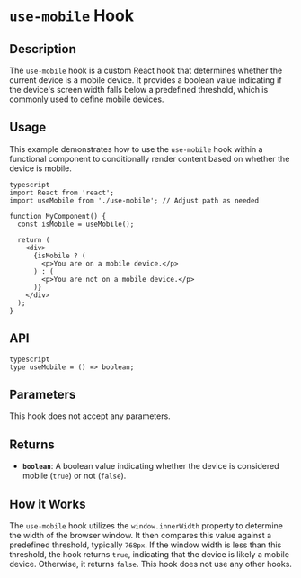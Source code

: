 # `use-mobile` Hook

## Description

The `use-mobile` hook is a custom React hook that determines whether the current device is a mobile device. It provides a boolean value indicating if the device's screen width falls below a predefined threshold, which is commonly used to define mobile devices.

## Usage

This example demonstrates how to use the `use-mobile` hook within a functional component to conditionally render content based on whether the device is mobile.
```
typescript
import React from 'react';
import useMobile from './use-mobile'; // Adjust path as needed

function MyComponent() {
  const isMobile = useMobile();

  return (
    <div>
      {isMobile ? (
        <p>You are on a mobile device.</p>
      ) : (
        <p>You are not on a mobile device.</p>
      )}
    </div>
  );
}
```
## API
```
typescript
type useMobile = () => boolean;
```
## Parameters

This hook does not accept any parameters.

## Returns

*   **`boolean`**: A boolean value indicating whether the device is considered mobile (`true`) or not (`false`).

## How it Works

The `use-mobile` hook utilizes the `window.innerWidth` property to determine the width of the browser window. It then compares this value against a predefined threshold, typically `768px`. If the window width is less than this threshold, the hook returns `true`, indicating that the device is likely a mobile device. Otherwise, it returns `false`. This hook does not use any other hooks.
